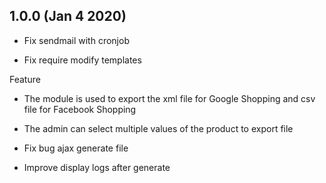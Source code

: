 ## 1.0.0 (Jan 4 2020)

-   Fix sendmail with cronjob

-   Fix require modify templates

Feature

-   The module is used to export the xml file for Google Shopping and csv file for Facebook Shopping

-   The admin can select multiple values ​​of the product to export file

-   Fix bug ajax generate file

-   Improve display logs after generate
